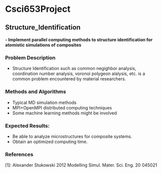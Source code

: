# Csci653Project 
## Structure_Identification
#### - Implement parallel computing methods to structure identification for atomistic simulations of composites

### Problem Description
- Structure Identification such as common negighbor analysis, coordination number analysis, voronoi polygeon alalysis, etc. is a common problem encountered by material researchers.

### Methods and Algorithms
- Typical MD simulation methods
- MPI+OpenMPI distributed computing techniques
- Some machine learning methods might be involved

### Expected Results:

- Be able to analyze microstructures for composite systems.
- Obtain an optimized computing time.

### References
[1]: Alexander Stukowski 2012 Modelling Simul. Mater. Sci. Eng. 20 045021



